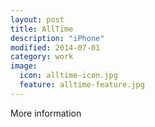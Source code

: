 ```yaml
---
layout: post
title: AllTime
description: "iPhone"
modified: 2014-07-01
category: work
image:
  icon: alltime-icon.jpg
  feature: alltime-feature.jpg
---
```


More information